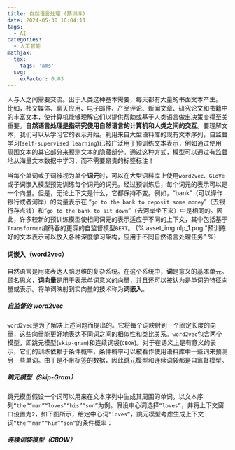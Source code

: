 ```yaml
---
title: 自然语言处理 (预训练)
date: 2024-05-30 10:04:11
tags:
  - AI
categories:
  - 人工智能
mathjax:
  tex:
    tags: 'ams'
  svg:
    exFactor: 0.03
---
```


人与人之间需要交流。出于人类这种基本需要，每天都有大量的书面文本产生。 比如，社交媒体、聊天应用、电子邮件、产品评论、新闻文章、研究论文和书籍中的丰富文本，使计算机能够理解它们以提供帮助或基于人类语言做出决策变得至关重要。**自然语言处理是指研究使用自然语言的计算机和人类之间的交互**。要理解文本，我们可以从学习它的表示开始。利用来自大型语料库的现有文本序列，自监督学习(`self-supervised learning`)已被广泛用于预训练文本表示，例如通过使用周围文本的其它部分来预测文本的隐藏部分。通过这种方式，模型可以通过有监督地从海量文本数据中学习，而不需要昂贵的标签标注！
<!-- more -->
当每个单词或子词被视为单个**词元**时，可以在大型语料库上使用`word2vec、GloVe`或子词嵌入模型预先训练每个词元的词元。经过预训练后，每个词元的表示可以是一个向量。但是，无论上下文是什么，它都保持不变。例如，“bank”（可以译作银行或者河岸）的向量表示在 “`go to the bank to deposit some money`”（去银行存点钱）和“`go to the bank to sit down`”（去河岸坐下来）中是相同的。因此，许多较新的预训练模型使相同词元的表示适应于不同的上下文，其中包括基于`Transformer`编码器的更深的自监督模型`BERT`。
{% asset_img nlp_1.png "预训练好的文本表示可以放入各种深度学习架构，应用于不同自然语言处理任务" %}

#### 词嵌入（word2vec）

自然语言是用来表达人脑思维的复杂系统。在这个系统中，**词**是意义的基本单元。顾名思义，**词向量**是用于表示单词意义的向量，并且还可以被认为是单词的特征向量或表示。将单词映射到实向量的技术称为**词嵌入**。
##### 自监督的 word2vec

`word2vec`是为了解决上述问题而提出的。它将每个词映射到一个固定长度的向量，这些向量能更好地表达不同词之间的相似性和类比关系。`word2vec`包含两个模型，即跳元模型(`skip-gram`)和连续词袋(`CBOW`)。对于在语义上是有意义的表示，它们的训练依赖于条件概率，条件概率可以被看作使用语料库中一些词来预测另一些单词。由于是不带标签的数据，因此跳元模型和连续词袋都是自监督模型。
##### 跳元模型（Skip-Gram）

跳元模型假设一个词可以用来在文本序列中生成其周围的单词。以文本序列`“the”“man”“loves”“his”“son”`为例。假设中心词选择`“loves”`，并将上下文窗口设置为`2`，如下图所示，给定中心词`“loves”`，跳元模型考虑生成上下文词`“the”“man”“him”“son”`的条件概率：

##### 连续词袋模型（CBOW）

